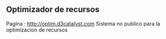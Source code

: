 ## Optimizador de recursos

Pagina : http://optim.d3catalyst.com
Sistema no publico para la optimizacion de recursos